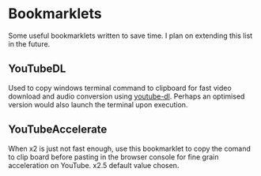 # Bookmarklets
Some useful bookmarklets written to save time. I plan on extending this list in the future.

## YouTubeDL
Used to copy windows terminal command to clipboard for fast video download and audio conversion using [youtube-dl](https://github.com/rg3/youtube-dl). Perhaps an optimised version would also launch the terminal upon execution. 

## YouTubeAccelerate
When x2 is just not fast enough, use this bookmarklet to copy the comand to clip board before pasting in the browser console for fine grain acceleration on YouTube. x2.5 default value chosen.
